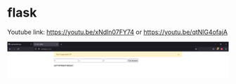 # flask

Youtube link: https://youtu.be/xNdln07FY74 or https://youtu.be/qtNlG4ofajA

![alt text](https://github.com/JayPatel504/flask/blob/main/Capture.PNG?raw=true)
